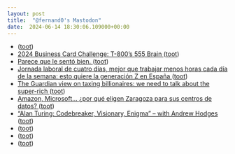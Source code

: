 ```yaml
---
layout: post
title:  "@fernand0's Mastodon"
date:  2024-06-14 18:30:06.109000+00:00
---
```

*  [ ](https://mastodon.la/@oscoder) ([toot](https://mastodon.social/@fernand0/112616394332767842))
*  [2024 Business Card Challenge: T-800’s 555 Brain ](https://hackaday.com/2024/06/14/2024-business-card-challenge-t-800s-555-brain) ([toot](https://mastodon.social/@fernand0/112616103695289350))
*  [Parece que le sentó bien. ](https://avecesunafoto.wordpress.com/2024/06/14/parece-que-le-sento-bien) ([toot](https://mastodon.social/@fernand0/112615966531193999))
*  [Jornada laboral de cuatro días, mejor que trabajar menos horas cada día de la semana: esto quiere la generación Z en España ](https://www.genbeta.com/actualidad/jornada-laboral-cuatro-dias-mejor-que-trabajar-horas-cada-dia-semana-esto-quiere-generacion-z-espan) ([toot](https://mastodon.social/@fernand0/112615818970626563))
*  [The Guardian view on taxing billionaires: we need to talk about the super-rich ](https://www.theguardian.com/commentisfree/article/2024/jun/02/the-guardian-view-on-taxing-billionaires-we-need-to-talk-about-the-super-ric) ([toot](https://mastodon.social/@fernand0/112615728785525259))
*  [Amazon, Microsoft… ¿por qué eligen Zaragoza para sus centros de datos?  ](https://www.eleconomista.es/actualidad/noticias/12848894/06/24/amazon-microsoft-por-que-eligen-zaragoza-para-sus-centros-de-datos.html) ([toot](https://mastodon.social/@fernand0/112615367850854904))
*  [“Alan Turing: Codebreaker, Visionary, Enigma” – with Andrew Hodges ](https://thecyberwire.com/podcasts/spycast/636/note) ([toot](https://mastodon.social/@fernand0/112615192469097059))
*  [ ](https://mastodon.social/@edumls) ([toot](https://mastodon.social/@fernand0/112615111934022014))
*  [ ](https://mastodon.social/users/fernand0/statuses/112615111639383413/activity) ([toot](https://mastodon.social/users/fernand0/statuses/112615111639383413/activity))
*  [ ](https://mastodon.social/users/fernand0/statuses/112615111457223823/activity) ([toot](https://mastodon.social/users/fernand0/statuses/112615111457223823/activity))
